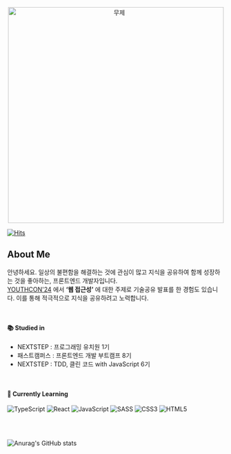 <div align="center">
  <img width="500" alt="무제" src="https://github.com/user-attachments/assets/4a98150b-aabc-499f-b0b7-7348e54f295c">
</div>

[![Hits](https://hits.seeyoufarm.com/api/count/incr/badge.svg?url=https%3A%2F%2Fgithub.com%2Foxlzlo&count_bg=%237A50D3&title_bg=%237E7E7E&icon=github.svg&icon_color=%23E7E7E7&title=hits&edge_flat=false)](https://hits.seeyoufarm.com)


## About Me
안녕하세요. 일상의 불편함을 해결하는 것에 관심이 많고 지식을 공유하여 함께 성장하는 것을 좋아하는, 프론트엔드 개발자입니다.  
[YOUTHCON'24](https://frost-witch-afb.notion.site/YOUTHCON-24-49177aa1b828435f98046912c6debc78) 에서 **‘웹 접근성’** 에 대한 주제로 기술공유 발표를 한 경험도 있습니다. 이를 통해 적극적으로 지식을 공유하려고 노력합니다.

<br/>


#### 📚 Studied in
- NEXTSTEP : 프로그래밍 유치원 1기
- 패스트캠퍼스 : 프론트엔드 개발 부트캠프 8기
- NEXTSTEP : TDD, 클린 코드 with JavaScript 6기

<br/>


#### 🌱 Currently Learning
![TypeScript](https://img.shields.io/badge/TypeScript-3178C6.svg?&style=for-the-badge&logo=TypeScript&logoColor=black)
![React](https://img.shields.io/badge/React-61DAFB.svg?&style=for-the-badge&logo=React&logoColor=black)
![JavaScript](https://img.shields.io/badge/JavaScript-F7DF1E.svg?&style=for-the-badge&logo=JavaScript&logoColor=black)
![SASS](https://img.shields.io/badge/SASS-CC6699.svg?&style=for-the-badge&logo=SASS&logoColor=white)
![CSS3](https://img.shields.io/badge/CSS3-1572B6.svg?&style=for-the-badge&logo=CSS3&logoColor=white)
![HTML5](https://img.shields.io/badge/HTML5-E34F26.svg?&style=for-the-badge&logo=HTML5&logoColor=white)

<br/>

<!--
**oxlzlo/oxlzlo** is a ✨ _special_ ✨ repository because its `README.md` (this file) appears on your GitHub profile.

Here are some ideas to get you started:

- 🔭 I’m currently working on ...
- 🌱 I’m currently learning ...
- 👯 I’m looking to collaborate on ...
- 🤔 I’m looking for help with ...
- 💬 Ask me about ...
- 📫 How to reach me: ...
- 😄 Pronouns: ...
- ⚡ Fun fact: ...

![Top Langs](https://github-readme-stats.vercel.app/api/top-langs/?username=oxlzlo&layout=compact)
-->


<br>

![Anurag's GitHub stats](https://github-readme-stats.vercel.app/api?username=oxlzlo&show_icons=true&theme=buefy)

